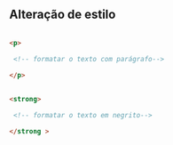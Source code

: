 ## Alteração de estilo 

```html 

<p> 

 <!-- formatar o texto com parágrafo--> 
 
</p> 


```

```html 

<strong>

 <!-- formatar o texto em negrito--> 

</strong >

```



